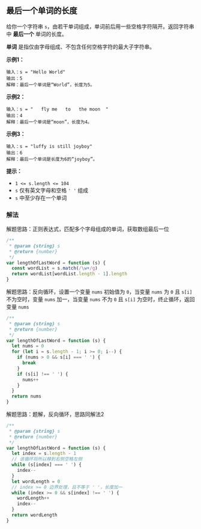 ## 最后一个单词的长度

给你一个字符串 `s`，由若干单词组成，单词前后用一些空格字符隔开。返回字符串中 **最后一个** 单词的长度。

**单词** 是指仅由字母组成、不包含任何空格字符的最大子字符串。

**示例1：**
```
输入：s = "Hello World"
输出：5
解释：最后一个单词是“World”，长度为5。
```

**示例2：**
```
输入：s = "   fly me   to   the moon  "
输出：4
解释：最后一个单词是“moon”，长度为4。
```

**示例3：**
```
输入：s = "luffy is still joyboy"
输出：6
解释：最后一个单词是长度为6的“joyboy”。
```

**提示：**

+ `1 <= s.length <= 104`
+ `s` 仅有英文字母和空格 `' '` 组成
+ `s` 中至少存在一个单词

### 解法

解题思路：正则表达式，匹配多个字母组成的单词，获取数组最后一位

```js
/**
 * @param {string} s
 * @return {number}
 */
var lengthOfLastWord = function (s) {
  const wordList = s.match(/\w+/g)
  return wordList[wordList.length - 1].length
}
```

解题思路：反向循环，设置一个变量 `nums` 初始值为 `0`，当变量 `nums` 为 `0` 且 `s[i]` 不为空时，变量 `nums` 加一，当变量 `nums` 不为 `0` 且 `s[i]` 为空时，终止循环，返回变量 `nums` 

```js
/**
 * @param {string} s
 * @return {number}
 */
var lengthOfLastWord = function (s) {
  let nums = 0
  for (let i = s.length - 1; i >= 0; i--) {
    if (nums > 0 && s[i] === ' ') {
      break
    }
    if (s[i] !== ' ') {
      nums++
    }
  }
  return nums
}
```

解题思路：题解，反向循环，思路同解法2

```js
/**
 * @param {string} s
 * @return {number}
 */
var lengthOfLastWord = function (s) {
  let index = s.length - 1
  // 该循环将所以移到右侧空格左侧
  while (s[index] === ' ') {
    index--
  }
  let wordLength = 0
  // index >= 0 边界处理，且不等于 ' '，长度加一
  while (index >= 0 && s[index] !== ' ') {
    wordLength++
    index--
  }
  return wordLength
}
```
